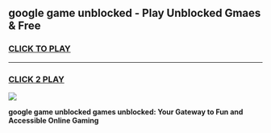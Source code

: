 
## google game unblocked - Play Unblocked Gmaes & Free
<h3>
<a href="https://premium.freeplayer.one?title=google_game_unblocked&ref=19F">CLICK TO PLAY</a></h3>
<hr>

<h3>
<a href="https://premium.freeplayer.one?title=google_game_unblocked&ref=19F">CLICK 2 PLAY</a>
  
</h3>

<a href="https://premium.freeplayer.one?title=google_game_unblocked&ref=19F/"><img src="https://clearcache.store/games.png"></a>


**google game unblocked games unblocked: Your Gateway to Fun and Accessible Online Gaming**
